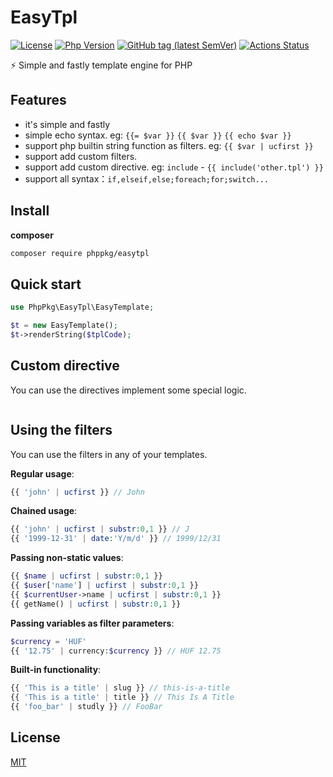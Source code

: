 # EasyTpl

[![License](https://img.shields.io/packagist/l/phppkg/easytpl.svg?style=flat-square)](LICENSE)
[![Php Version](https://img.shields.io/badge/php-%3E=8.0-brightgreen.svg?maxAge=2592000)](https://packagist.org/packages/phppkg/easytpl)
[![GitHub tag (latest SemVer)](https://img.shields.io/github/tag/phppkg/easytpl)](https://github.com/phppkg/easytpl)
[![Actions Status](https://github.com/phppkg/easytpl/workflows/Unit-Tests/badge.svg)](https://github.com/phppkg/easytpl/actions)

⚡️ Simple and fastly template engine for PHP

## Features

- it's simple and fastly
- simple echo syntax. eg: `{{= $var }}` `{{ $var }}` `{{ echo $var }}`
- support php builtin string function as filters. eg: `{{ $var | ucfirst }}`
- support add custom filters.
- support add custom directive. eg: `include` - `{{ include('other.tpl') }}`
- support all syntax：`if,elseif,else;foreach;for;switch...`

## Install

**composer**

```bash
composer require phppkg/easytpl
```

## Quick start

```php
use PhpPkg\EasyTpl\EasyTemplate;

$t = new EasyTemplate();
$t->renderString($tplCode);
```

## Custom directive

You can use the directives implement some special logic.



```php

```

## Using the filters

You can use the filters in any of your templates.

**Regular usage**:

```php
{{ 'john' | ucfirst }} // John
```

**Chained usage**:

```php
{{ 'john' | ucfirst | substr:0,1 }} // J
{{ '1999-12-31' | date:'Y/m/d' }} // 1999/12/31
```

**Passing non-static values**:

```php
{{ $name | ucfirst | substr:0,1 }}
{{ $user['name'] | ucfirst | substr:0,1 }}
{{ $currentUser->name | ucfirst | substr:0,1 }}
{{ getName() | ucfirst | substr:0,1 }}
```

**Passing variables as filter parameters**:

```php
$currency = 'HUF'
{{ '12.75' | currency:$currency }} // HUF 12.75
```

**Built-in functionality**:

```php
{{ 'This is a title' | slug }} // this-is-a-title
{{ 'This is a title' | title }} // This Is A Title
{{ 'foo_bar' | studly }} // FooBar
```

## License

[MIT](LICENSE)
